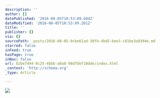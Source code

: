 ```yaml
---
description: ''
author: []
datePublished: '2016-08-05T10:53:09.684Z'
dateModified: '2016-08-05T10:53:09.201Z'
title: ''
publisher: {}
via: {}
sourcePath: _posts/2016-08-05-0cbe61ad-38fb-4bd5-bee3-c81be3a9394e.md
starred: false
inFeed: true
hasPage: true
inNav: false
url: b2be7494-0c25-4bbb-a0a8-98d7bbf10dde/index.html
_context: 'http://schema.org'
_type: Article

---
```

![](https://the-grid-user-content.s3-us-west-2.amazonaws.com/f58753b8-500e-4aee-9f85-e03773c10e95.jpg)